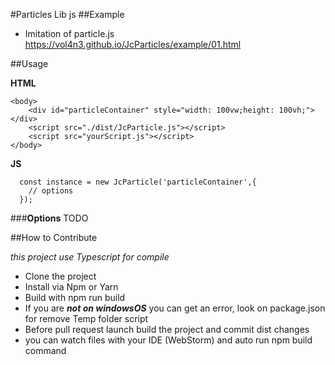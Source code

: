 #Particles Lib js
##Example

* Imitation of particle.js https://vol4n3.github.io/JcParticles/example/01.html

##Usage

**HTML**
```
<body>
    <div id="particleContainer" style="width: 100vw;height: 100vh;"></div>
    <script src="./dist/JcParticle.js"></script>
    <script src="yourScript.js"></script>
</body>
```
**JS**
```
  const instance = new JcParticle('particleContainer',{
    // options
  });
```
###**Options**
TODO

##How to Contribute

_this project use Typescript for compile_

* Clone the project
* Install via Npm or Yarn
* Build with npm run build
* If you are ___not on windowsOS___ you can get an error, look on package.json for remove Temp folder script
* Before pull request launch build the project and commit dist changes
* you can watch files with your IDE (WebStorm) and auto run npm build command
